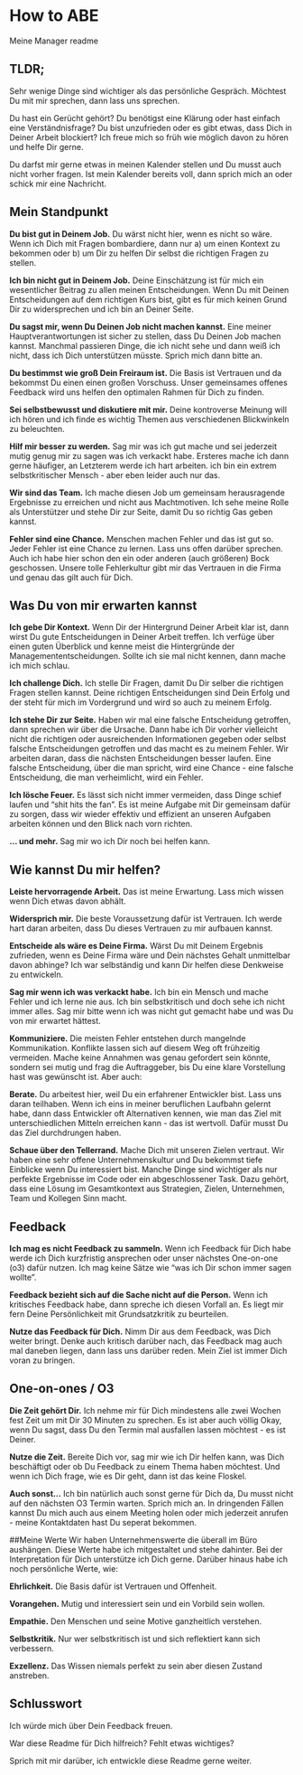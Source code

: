 # How to ABE
Meine Manager readme

## TLDR;
Sehr wenige Dinge sind wichtiger als das persönliche Gespräch. Möchtest Du mit mir sprechen, dann lass uns sprechen.

Du hast ein Gerücht gehört? Du benötigst eine Klärung oder hast einfach eine Verständnisfrage? Du bist unzufrieden oder es gibt etwas, dass Dich in Deiner Arbeit blockiert? Ich freue mich so früh wie möglich davon zu hören und helfe Dir gerne.

Du darfst mir gerne etwas in meinen Kalender stellen und Du musst auch nicht vorher fragen. Ist mein Kalender bereits voll, dann sprich mich an oder schick mir eine Nachricht.

## Mein Standpunkt
**Du bist gut in Deinem Job.** Du wärst nicht hier, wenn es nicht so wäre. Wenn ich Dich mit Fragen bombardiere, dann nur a) um einen Kontext zu bekommen oder b) um Dir zu helfen Dir selbst die richtigen Fragen zu stellen.

**Ich bin nicht gut in Deinem Job.** Deine Einschätzung ist für mich ein wesentlicher Beitrag zu allen meinen Entscheidungen. Wenn Du mit Deinen Entscheidungen auf dem richtigen Kurs bist, gibt es für mich keinen Grund Dir zu widersprechen und ich bin an Deiner Seite.

**Du sagst mir, wenn Du Deinen Job nicht machen kannst.** Eine meiner Hauptverantwortungen ist sicher zu stellen, dass Du Deinen Job machen kannst. Manchmal passieren Dinge, die ich nicht sehe und dann weiß ich nicht, dass ich Dich unterstützen müsste. Sprich mich dann bitte an.

**Du bestimmst wie groß Dein Freiraum ist.** Die Basis ist Vertrauen und da bekommst Du einen einen großen Vorschuss. Unser gemeinsames offenes Feedback wird uns helfen den optimalen Rahmen für Dich zu finden.

**Sei selbstbewusst und diskutiere mit mir.** Deine kontroverse Meinung will ich hören und ich finde es wichtig Themen aus verschiedenen Blickwinkeln zu beleuchten.

**Hilf mir besser zu werden.** Sag mir was ich gut mache und sei jederzeit mutig genug mir zu sagen was ich verkackt habe. Ersteres mache ich dann gerne häufiger, an Letzterem werde ich hart arbeiten. ich bin ein extrem selbstkritischer Mensch - aber eben leider auch nur das.

**Wir sind das Team.** Ich mache diesen Job um gemeinsam herausragende Ergebnisse zu erreichen und nicht aus Machtmotiven. Ich sehe meine Rolle als Unterstützer und stehe Dir zur Seite, damit Du so richtig Gas geben kannst.

**Fehler sind eine Chance.** Menschen machen Fehler und das ist gut so. Jeder Fehler ist eine Chance zu lernen. Lass uns offen darüber sprechen. Auch ich habe hier schon den ein oder anderen (auch größeren) Bock geschossen. Unsere tolle Fehlerkultur gibt mir das Vertrauen in die Firma und genau das gilt auch für Dich.

## Was Du von mir erwarten kannst
**Ich gebe Dir Kontext.** Wenn Dir der Hintergrund Deiner Arbeit klar ist, dann wirst Du gute Entscheidungen in Deiner Arbeit treffen. Ich verfüge über einen guten Überblick und kenne meist die Hintergründe der Managemententscheidungen. Sollte ich sie mal nicht kennen, dann mache ich mich schlau.

**Ich challenge Dich.** Ich stelle Dir Fragen, damit Du Dir selber die richtigen Fragen stellen kannst. Deine richtigen Entscheidungen sind Dein Erfolg und der steht für mich im Vordergrund und wird so auch zu meinem Erfolg.

**Ich stehe Dir zur Seite.** Haben wir mal eine falsche Entscheidung getroffen, dann sprechen wir über die Ursache. Dann habe ich Dir vorher vielleicht nicht die richtigen oder ausreichenden Informationen gegeben oder selbst falsche Entscheidungen getroffen und das macht es zu meinem Fehler. Wir arbeiten daran, dass die nächsten Entscheidungen besser laufen. Eine falsche Entscheidung, über die man spricht, wird eine Chance - eine falsche Entscheidung, die man verheimlicht, wird ein Fehler.

**Ich lösche Feuer.** Es lässt sich nicht immer vermeiden, dass Dinge schief laufen und “shit hits the fan”. Es ist meine Aufgabe mit Dir gemeinsam dafür zu sorgen, dass wir wieder effektiv und effizient an unseren Aufgaben arbeiten können und den Blick nach vorn richten.

**… und mehr.** Sag mir wo ich Dir noch bei helfen kann.

## Wie kannst Du mir helfen?
**Leiste hervorragende Arbeit.** Das ist meine Erwartung. Lass mich wissen wenn Dich etwas davon abhält.

**Widersprich mir.** Die beste Voraussetzung dafür ist Vertrauen. Ich werde hart daran arbeiten, dass Du dieses Vertrauen zu mir aufbauen kannst.

**Entscheide als wäre es Deine Firma.** Wärst Du mit Deinem Ergebnis zufrieden, wenn es Deine Firma wäre und Dein nächstes Gehalt unmittelbar davon abhinge? Ich war selbständig und kann Dir helfen diese Denkweise zu entwickeln.

**Sag mir wenn ich was verkackt habe.** Ich bin ein Mensch und mache Fehler und ich lerne nie aus. Ich bin selbstkritisch und doch sehe ich nicht immer alles. Sag mir bitte wenn ich was nicht gut gemacht habe und was Du von mir erwartet hättest.

**Kommuniziere.** Die meisten Fehler entstehen durch mangelnde Kommunikation. Konflikte lassen sich auf diesem Weg oft frühzeitig vermeiden. Mache keine Annahmen was genau gefordert sein könnte, sondern sei mutig und frag die Auftraggeber, bis Du eine klare Vorstellung hast was gewünscht ist. Aber auch:

**Berate.** Du arbeitest hier, weil Du ein erfahrener Entwickler bist. Lass uns daran teilhaben. Wenn ich eins in meiner beruflichen Laufbahn gelernt habe, dann dass Entwickler oft Alternativen kennen, wie man das Ziel mit unterschiedlichen Mitteln erreichen kann - das ist wertvoll. Dafür musst Du das Ziel durchdrungen haben.

**Schaue über den Tellerrand.** Mache Dich mit unseren Zielen vertraut. Wir haben eine sehr offene Unternehmenskultur und Du bekommst tiefe Einblicke wenn Du interessiert bist. Manche Dinge sind wichtiger als nur perfekte Ergebnisse im Code oder ein abgeschlossener Task. Dazu gehört, dass eine Lösung im Gesamtkontext aus Strategien, Zielen, Unternehmen, Team und Kollegen Sinn macht.

## Feedback
**Ich mag es nicht Feedback zu sammeln.** Wenn ich Feedback für Dich habe werde ich Dich kurzfristig ansprechen oder unser nächstes One-on-one (o3) dafür nutzen. Ich mag keine Sätze wie “was ich Dir schon immer sagen wollte”.

**Feedback bezieht sich auf die Sache nicht auf die Person.** Wenn ich kritisches Feedback habe, dann spreche ich diesen Vorfall an. Es liegt mir fern Deine Persönlichkeit mit Grundsatzkritik zu beurteilen.

**Nutze das Feedback für Dich.** Nimm Dir aus dem Feedback, was Dich weiter bringt. Denke auch kritisch darüber nach, das Feedback mag auch mal daneben liegen, dann lass uns darüber reden. Mein Ziel ist immer Dich voran zu bringen.

## One-on-ones / O3
**Die Zeit gehört Dir.** Ich nehme mir für Dich mindestens alle zwei Wochen fest Zeit um mit Dir 30 Minuten zu sprechen. Es ist aber auch völlig Okay, wenn Du sagst, dass Du den Termin mal ausfallen lassen möchtest - es ist Deiner.

**Nutze die Zeit.** Bereite Dich vor, sag mir wie ich Dir helfen kann, was Dich beschäftigt oder ob Du Feedback zu einem Thema haben möchtest. Und wenn ich Dich frage, wie es Dir geht, dann ist das keine Floskel.

**Auch sonst…** Ich bin natürlich auch sonst gerne für Dich da, Du musst nicht auf den nächsten O3 Termin warten. Sprich mich an. In dringenden Fällen kannst Du mich auch aus einem Meeting holen oder mich jederzeit anrufen - meine Kontaktdaten hast Du seperat bekommen.

##Meine Werte
Wir haben Unternehmenswerte die überall im Büro aushängen. Diese Werte habe ich mitgestaltet und stehe dahinter. Bei der Interpretation für Dich unterstütze ich Dich gerne. Darüber hinaus habe ich noch persönliche Werte, wie:

**Ehrlichkeit.** Die Basis dafür ist Vertrauen und Offenheit.

**Vorangehen.** Mutig und interessiert sein und ein Vorbild sein wollen.

**Empathie.** Den Menschen und seine Motive ganzheitlich verstehen.

**Selbstkritik.** Nur wer selbstkritisch ist und sich reflektiert kann sich verbessern.

**Exzellenz.** Das Wissen niemals perfekt zu sein aber diesen Zustand anstreben.

## Schlusswort
Ich würde mich über Dein Feedback freuen.

War diese Readme für Dich hilfreich?
Fehlt etwas wichtiges?

Sprich mit mir darüber, ich entwickle diese Readme gerne weiter.
